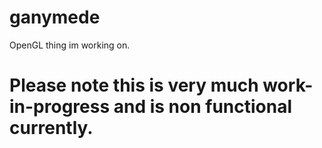 # ganymede
OpenGL thing im working on.

# Please note this is very much work-in-progress and is non functional currently.
